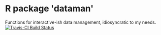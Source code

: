 
R package 'dataman'
===================

Functions for interactive-ish data management, idiosyncratic to my needs.
[![Travis-CI Build Status](https://travis-ci.org/renlund/dataman.svg?branch=master)](https://travis-ci.org/renlund/dataman)
